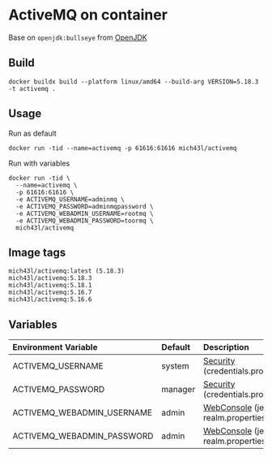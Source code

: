 # ActiveMQ on container 

Base on `openjdk:bullseye` from [OpenJDK](https://hub.docker.com/_/openjdk) 

## Build 
```
docker buildx build --platform linux/amd64 --build-arg VERSION=5.18.3 -t activemq .
```

## Usage

Run as default
```
docker run -tid --name=activemq -p 61616:61616 mich43l/activemq
```

Run with variables
```
docker run -tid \
  --name=activemq \
  -p 61616:61616 \
  -e ACTIVEMQ_USERNAME=adminmq \
  -e ACTIVEMQ_PASSWORD=adminmqpassword \
  -e ACTIVEMQ_WEBADMIN_USERNAME=rootmq \
  -e ACTIVEMQ_WEBADMIN_PASSWORD=toormq \
  mich43l/activemq
```

## Image tags
```
mich43l/activemq:latest (5.18.3)
mich43l/activemq:5.18.3
mich43l/activemq:5.18.1
mich43l/acitvemq:5.16.7
mich43l/activemq:5.16.6
```

## Variables

| Environment Variable          | Default | Description                                                                  |
|:------------------------------|:--------|:-----------------------------------------------------------------------------|
| ACTIVEMQ_USERNAME             | system  | [Security](https://activemq.apache.org/security) (credentials.properties)    |
| ACTIVEMQ_PASSWORD             | manager | [Security](https://activemq.apache.org/security) (credentials.properties)    |
| ACTIVEMQ_WEBADMIN_USERNAME    | admin   | [WebConsole](https://activemq.apache.org/security) (jetty-realm.properties)  |
| ACTIVEMQ_WEBADMIN_PASSWORD    | admin   | [WebConsole](https://activemq.apache.org/security) (jetty-realm.properties)  |
